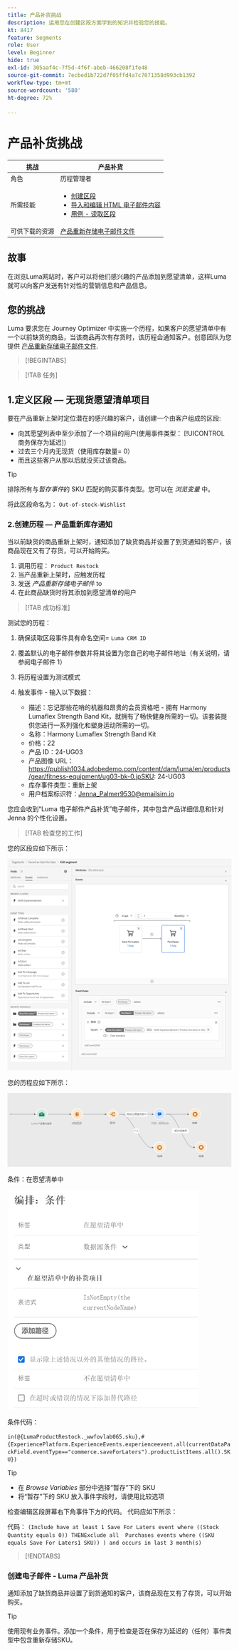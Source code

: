 ```yaml
---
title: 产品补货挑战
description: 运用您在创建区段方面学到的知识并检验您的技能。
kt: 8417
feature: Segments
role: User
level: Beginner
hide: true
exl-id: 305aaf4c-7f5d-4f6f-abeb-466208f1fe48
source-git-commit: 7ecbed1b722d7f05ffd4a7c7071358d993cb1392
workflow-type: tm+mt
source-wordcount: '580'
ht-degree: 72%

---
```


# 产品补货挑战

| 挑战 | 产品补货 |
|---|---|
| 角色 | 历程管理者 |
| 所需技能 | <ul><li>[创建区段](https://experienceleague.adobe.com/docs/journey-optimizer-learn/tutorials/profiles-segments-subscriptions/create-segments.html?lang=zh-Hans)</li><li> [导入和编辑 HTML 电子邮件内容](https://experienceleague.adobe.com/docs/journey-optimizer-learn/tutorials/email-channel/import-and-author-html-email-content.html?lang=en)</li><li>[用例 - 读取区段](https://experienceleague.adobe.com/docs/journey-optimizer-learn/tutorials/create-journeys/use-case-read-segment.html?lang=zh-Hans)</li> |
| 可供下载的资源 | [产品重新存储电子邮件文件](/help/challenges/assets/email-assets/ProductRestockEmail.html.zip) |

## 故事

在浏览Luma网站时，客户可以将他们感兴趣的产品添加到愿望清单，这样Luma就可以向客户发送有针对性的营销信息和产品信息。

## 您的挑战

Luma 要求您在 Journey Optimizer 中实施一个历程，如果客户的愿望清单中有一个以前缺货的商品，当该商品再次有存货时，该历程会通知客户。创意团队为您提供 [产品重新存储电子邮件文件](/help/challenges/assets/email-assets/ProductRestockEmail.html.zip).

>[!BEGINTABS]

>[!TAB 任务]

## 1.定义区段 — 无现货愿望清单项目

要在产品重新上架时定位潜在的感兴趣的客户，请创建一个由客户组成的区段:

* 向其愿望列表中至少添加了一个项目的用户(使用事件类型： [!UICONTROL 商务保存为延迟])
* 过去三个月内无现货（使用库存数量= 0）
* 而且这些客户从那以后就没买过该商品。

>[!TIP]
>排除所有与&#x200B;*暂存事件*&#x200B;的 SKU 匹配的购买事件类型。您可以在 *浏览变量* 中。

将此区段命名为： `Out-of-stock-Wishlist`


### 2.创建历程 — 产品重新库存通知

当以前缺货的商品重新上架时，通知添加了缺货商品并设置了到货通知的客户，该商品现在又有了存货，可以开始购买。

1. 调用历程： `Product Restock`
2. 当产品重新上架时，应触发历程
3. 发送 *产品重新存储电子邮件* to
4. 在此商品缺货时将其添加到愿望清单的用户

>[!TAB 成功标准]

测试您的历程：

1. 确保读取区段事件具有命名空间= `Luma CRM ID`
1. 覆盖默认的电子邮件参数并将其设置为您自己的电子邮件地址（有关说明，请参阅电子邮件 1）
1. 将历程设置为测试模式
1. 触发事件 - 输入以下数据：

   * 描述：忘记那些花哨的机器和昂贵的会员资格吧 - 拥有 Harmony Lumaflex Strength Band Kit，就拥有了畅快健身所需的一切。该套装提供您进行一系列强化和塑身运动所需的一切。
   * 名称：Harmony Lumaflex Strength Band Kit
   * 价格：22
   * 产品 ID：24-UG03
   * 产品图像 URL：https://publish1034.adobedemo.com/content/dam/luma/en/products/gear/fitness-equipment/ug03-bk-0.jpSKU: 24-UG03
   * 库存事件类型：重新上架
   * 用户档案标识符：Jenna_Palmer9530@emailsim.io

您应会收到“Luma 电子邮件产品补货”电子邮件，其中包含产品详细信息和针对 Jenna 的个性化设置。

>[!TAB 检查您的工作]

您的区段应如下所示：

![区段 - 缺货的愿望清单商品](/help/challenges/assets/C1-S2.png)


您的历程应如下所示：

![产品补货历程](/help/challenges/assets/c3-j3-journey.png)

条件：在愿望清单中

![条件 - 在愿望清单中](/help/challenges/assets/c3-j3-condition.png)

条件代码：

```in(@{LumaProductRestock._wwfovlab065.sku},#{ExperiencePlatform.ExperienceEvents.experienceevent.all(currentDataPackField.eventType=="commerce.saveForLaters").productListItems.all().SKU})```


>[!TIP]
> * 在 *Browse Variables* 部分中选择“暂存”下的 SKU
> * 将“暂存”下的 SKU 放入事件字段时，请使用比较选项


检查编辑区段屏幕右下角事件下方的代码。 代码应如下所示：

代码：
```(Include have at least 1 Save For Laters event where ((Stock Quantity equals 0)) THENExclude all  Purchases events where ((SKU equals Save For Laters1 SKU)) ) and occurs in last 3 month(s)```

>[!ENDTABS]

### 创建电子邮件 - Luma 产品补货

通知添加了缺货商品并设置了到货通知的客户，该商品现在又有了存货，可以开始购买。



>[!TIP]
>
> 使用现有业务事件。添加一个条件，用于检查是否在保存为延迟的（任何）事件类型中包含重新存储SKU。




